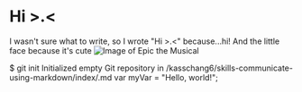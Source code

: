# Hi >.<
I wasn't sure what to write, so I wrote "Hi >.<" because...hi! And the little face because it's cute
![Image of Epic the Musical](https://static.wikia.nocookie.net/epicthemusical/images/3/3e/Epic_The_Musical_Album_Cover.png/revision/latest/scale-to-width-down/1200?cb=20241230083621)

$ git init
Initialized empty Git repository in /kasschang6/skills-communicate-using-markdown/index/.md
var myVar = "Hello, world!";

